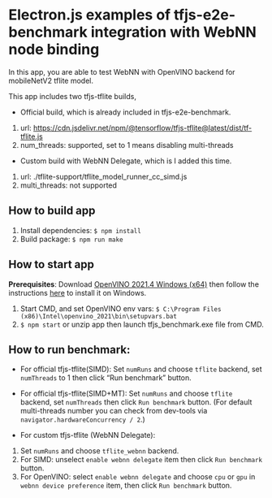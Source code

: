 # Electron.js examples of tfjs-e2e-benchmark integration with WebNN node binding

In this app, you are able to test WebNN with OpenVINO backend for mobileNetV2 tflite model.

This app includes two tfjs-tflite builds,

- Official build, which is already included in tfjs-e2e-benchmark.
 1. url: https://cdn.jsdelivr.net/npm/@tensorflow/tfjs-tflite@latest/dist/tf-tflite.js
 1. num_threads: supported, set to 1 means disabling multi-threads

- Custom build with WebNN Delegate, which is I added this time.
1. url: ./tflite-support/tflite_model_runner_cc_simd.js
1. multi_threads: not supported

## How to build app

1. Install dependencies: `$ npm install`
2. Build package: `$ npm run make`

## How to start app

**Prerequisites**: Download [OpenVINO 2021.4 Windows (x64)](https://registrationcenter-download.intel.com/akdlm/irc_nas/18320/w_openvino_toolkit_p_2021.4.752.exe) then follow the instructions [here](https://docs.openvino.ai/2021.4/openvino_docs_install_guides_installing_openvino_windows.html) to install it on Windows.

1. Start CMD, and set OpenVINO env vars: `$ C:\Program Files (x86)\Intel\openvino_2021\bin\setupvars.bat`
1. `$ npm start` or unzip app then launch tfjs_benchmark.exe file from CMD.

## How to run benchmark:

- For official tfjs-tflite(SIMD): Set `numRuns` and choose `tflite` backend, set `numThreads` to 1 then click “Run benchmark” button.
- For official tfjs-tflite(SIMD+MT): Set `numRuns` and choose `tflite` backend, set `numThreads` then click `Run benchmark` button. (For default multi-threads number you can check from dev-tools via `navigator.hardwareConcurrency / 2`.)

- For custom tfjs-tflite (WebNN Delegate):
1. Set `numRuns` and choose `tflite_webnn` backend.
2. For SIMD: unselect `enable webnn delegate` item then click `Run benchmark` button.
3. For OpenVINO: select `enable webnn delegate` and choose `cpu` or `gpu` in `webnn device preference` item, then click `Run benchmark` button.
